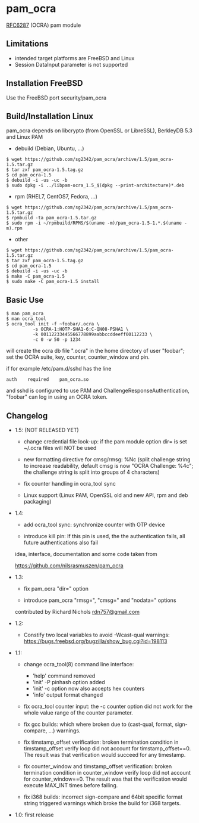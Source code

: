pam_ocra
=======

[RFC6287](http://tools.ietf.org/html/rfc6287) (OCRA) pam module

Limitations
-----------

  - intended target platforms are FreeBSD and Linux
  - Session DataInput parameter is not supported

Installation FreeBSD
----------------

Use the FreeBSD port security/pam_ocra

Build/Installation Linux
----------------

pam_ocra depends on libcrypto (from OpenSSL or LibreSSL), BerkleyDB 5.3
and Linux PAM


- debuild (Debian, Ubuntu, ...)

```
$ wget https://github.com/sg2342/pam_ocra/archive/1.5/pam_ocra-1.5.tar.gz
$ tar zxf pam_ocra-1.5.tag.gz
$ cd pam_ocra-1.5
$ debuild -i -us -uc -b
$ sudo dpkg -i ../libpam-ocra_1.5_$(dpkg --print-architecture)*.deb
```

- rpm (RHEL7, CentOS7, Fedora, ...)

```
$ wget https://github.com/sg2342/pam_ocra/archive/1.5/pam_ocra-1.5.tar.gz
$ rpmbuild -ta pam_ocra-1.5.tar.gz
$ sudo rpm -i ~/rpmbuild/RPMS/$(uname -m)/pam_ocra-1.5-1.*.$(uname -m).rpm
```

- other

```
$ wget https://github.com/sg2342/pam_ocra/archive/1.5/pam_ocra-1.5.tar.gz
$ tar zxf pam_ocra-1.5.tag.gz
$ cd pam_ocra-1.5
$ debuild -i -us -uc -b
$ make -C pam_ocra-1.5
$ sudo make -C pam_ocra-1.5 install
```

Basic Use
--------------

    $ man pam_ocra
    $ man ocra_tool
    $ ocra_tool init -f ~foobar/.ocra \
              -s OCRA-1:HOTP-SHA1-6:C-QN08-PSHA1 \
              -k 00112233445566778899aabbccddeeff00112233 \
              -c 0 -w 50 -p 1234

will create the ocra db file ".ocra" in the home directory of user "foobar";
set the OCRA suite, key, counter, counter_window and pin.

if for example /etc/pam.d/sshd has the line

    auth    required    pam_ocra.so

and sshd is configured to use PAM and ChallengeResponseAuthentication, "foobar"
can log in using an OCRA token.

Changelog
---------
- 1.5: (NOT RELEASED YET)

  * change credential file look-up:
    if the pam module option dir= is set ~/.ocra files will NOT be used

  * new formatting directive for cmsg/rmsg: %Nc (split challenge string
    to increase readability, default cmsg is now "OCRA Challenge: %4c";
    the challenge string is split into groups of 4 characters)

  * fix counter handling in ocra_tool sync

  * Linux support (Linux PAM, OpenSSL old and new API, rpm and deb packaging)

- 1.4:

  * add ocra_tool sync: synchronize counter with OTP device

  * introduce kill pin: If this pin is used, the the authentication fails, all
    future authentications also fail

  idea, interface, documentation and some code taken from

  https://github.com/nilsrasmuszen/pam_ocra

- 1.3:

  * fix pam_ocra "dir=" option

  * introduce pam_ocra "rmsg=", "cmsg=" and "nodata=" options

  contributed by Richard Nichols <rdn757@gmail.com>

- 1.2:

  * Constify two local variables to avoid -Wcast-qual warnings:
    https://bugs.freebsd.org/bugzilla/show_bug.cgi?id=198113

- 1.1:

  * change ocra_tool(8) command line interface:
    - 'help' command removed
    - 'init' -P pinhash option added
    - 'init' -c option now also accepts hex counters
    - 'info' output format changed

  * fix ocra_tool counter input:
    the -c counter option did not work for the whole value range of the counter
    parameter.

  * fix gcc builds:
    which where broken due to (cast-qual, format, sign-compare, ...) warnings.

  * fix timstamp_offset verification:
    broken termination condition in timstamp_offset verify loop did not
    account for timstamp_offset==0. The result was that verification would
    succeed for any timestamp.

  * fix counter_window and timstamp_offset verification:
    broken termination condition in counter_window verify loop did not
    account for counter_window==0. The result was that the verification
    would execute MAX_INT times before failing.

  * fix i368 builds:
    incorrect sign-compare and 64bit specific format string triggered warnings
    which broke the build for i368 targets.

- 1.0: first release
